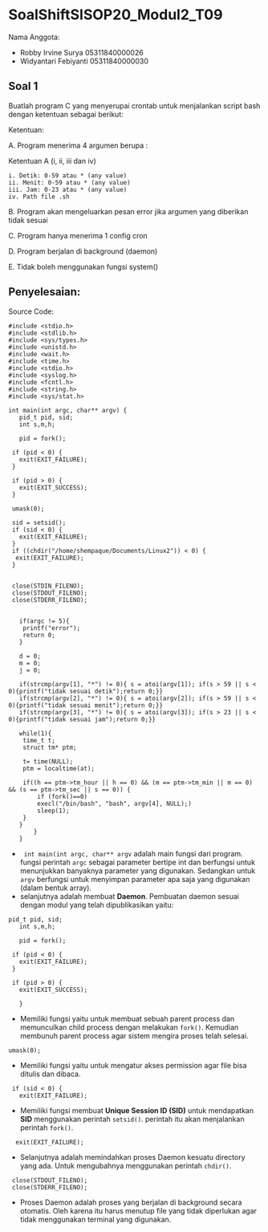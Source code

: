 # SoalShiftSISOP20_Modul2_T09

Nama Anggota: 
  - Robby Irvine Surya    05311840000026
  - Widyantari Febiyanti  05311840000030

## Soal 1
Buatlah program C yang menyerupai crontab untuk menjalankan script bash dengan ketentuan sebagai berikut:

Ketentuan:

  A. Program menerima 4 argumen berupa :
  
  Ketentuan A (i, ii, iii dan iv)
  
    i. Detik: 0-59 atau * (any value)
    ii. Menit: 0-59 atau * (any value)
    iii. Jam: 0-23 atau * (any value)
    iv. Path file .sh
  B. Program akan mengeluarkan pesan error jika argumen yang diberikan tidak sesuai

  C. Program hanya menerima 1 config cron

  D. Program berjalan di background (daemon)

  E. Tidak boleh menggunakan fungsi system()

## Penyelesaian: 
Source Code: 
```
#include <stdio.h>
#include <stdlib.h>
#include <sys/types.h>
#include <unistd.h>
#include <wait.h>
#include <time.h>
#include <stdio.h>
#include <syslog.h>
#include <fcntl.h>
#include <string.h>
#include <sys/stat.h>

int main(int argc, char** argv) {
   pid_t pid, sid;
   int s,m,h;

   pid = fork();

 if (pid < 0) {
   exit(EXIT_FAILURE);
 }

 if (pid > 0) {
   exit(EXIT_SUCCESS);
 }

 umask(0);

 sid = setsid();
 if (sid < 0) {
   exit(EXIT_FAILURE);
 }
 if ((chdir("/home/shempaque/Documents/Linux2")) < 0) {
  exit(EXIT_FAILURE);
 }


 close(STDIN_FILENO);
 close(STDOUT_FILENO);
 close(STDERR_FILENO);


   if(argc != 5){
   	printf("error");
   	return 0;
   }
   
   d = 0;
   m = 0;
   j = 0;
   
   if(strcmp(argv[1], "*") != 0){ s = atoi(argv[1]); if(s > 59 || s < 0){printf("tidak sesuai detik");return 0;}} 
   if(strcmp(argv[2], "*") != 0){ s = atoi(argv[2]); if(s > 59 || s < 0){printf("tidak sesuai menit");return 0;}} 
   if(strcmp(argv[3], "*") != 0){ s = atoi(argv[3]); if(s > 23 || s < 0){printf("tidak sesuai jam");return 0;}} 
   
   while(1){
   	time_t t;
   	struct tm* ptm;
   	
   	t= time(NULL);
   	ptm = localtime(at);
   	
   	if((h == ptm->tm_hour || h == 0) && (m == ptm->tm_min || m == 0) && (s == ptm->tm_sec || s == 0)) {
   		if (fork()==0)
   		execl("/bin/bash", "bash", argv[4], NULL);)
   		sleep(1);
   	}
   }
	   }
   } 
```
- ``` int main(int argc, char** argv``` adalah main fungsi dari program. fungsi perintah  ```argc``` sebagai parameter bertipe int dan berfungsi untuk menunjukkan banyaknya parameter yang digunakan. 
Sedangkan untuk ```argv``` berfungsi untuk menyimpan parameter apa saja yang digunakan (dalam bentuk array). 
- selanjutnya adalah membuat **Daemon**. Pembuatan daemon sesuai dengan modul yang telah dipublikasikan yaitu: 
``` 
pid_t pid, sid;
   int s,m,h;

   pid = fork();

 if (pid < 0) {
   exit(EXIT_FAILURE);
 }

 if (pid > 0) {
   exit(EXIT_SUCCESS);
   
   }
   ```
   
- Memiliki fungsi yaitu untuk membuat sebuah parent process dan memunculkan child process dengan melakukan ```fork()```. Kemudian membunuh parent process agar sistem mengira proses telah selesai. 

``` umask(0); ``` 
- Memiliki fungsi yaitu untuk mengatur akses permission agar file bisa ditulis dan dibaca. 

``` sid = setsid();
 if (sid < 0) {
   exit(EXIT_FAILURE);
```
- Memiliki fungsi membuat **Unique Session ID (SID)** untuk mendapatkan **SID** menggunakan perintah ```setsid()```. perintah itu akan menjalankan perintah ```fork()```. 
``` if ((chdir("/home/shempaque/Documents/Linux2")) < 0) {
  exit(EXIT_FAILURE);
```
- Selanjutnya adalah memindahkan proses Daemon kesuatu directory yang ada. Untuk mengubahnya menggunakan perintah ```chdir()```. 

```close(STDIN_FILENO);
 close(STDOUT_FILENO);
 close(STDERR_FILENO);
```
- Proses Daemon adalah proses yang berjalan di background secara otomatis. Oleh karena itu harus menutup file yang tidak diperlukan agar tidak menggunakan terminal yang digunakan. 
``` 
